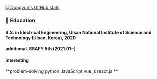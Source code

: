 [![Dongyun's GitHub stats](https://github-readme-stats.vercel.app/api?username=dth12)](https://github.com/anuraghazra/github-readme-stats)

### 🔭 Education
#### B.S. in Electrical Engineering, Ulsan National Institute of Science and Technology (Ulsan, Korea), 2020
**additional.
SSAFY 5th (2021.01~)**

#### Interesting
**problem-solving  python  JavaScript  vue.js  react.js **


